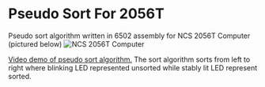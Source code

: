 # Pseudo Sort For 2056T
Pseudo sort algorithm written in 6502 assembly for NCS 2056T Computer (pictured below)
![NCS 2056T Computer](https://lambda.sx/NV5.jpg)

[Video demo of pseudo sort algorithm.](https://files.catbox.moe/sh794r.mp4) The sort algorithm sorts from left to right where blinking LED represented unsorted while stably lit LED represent sorted.
